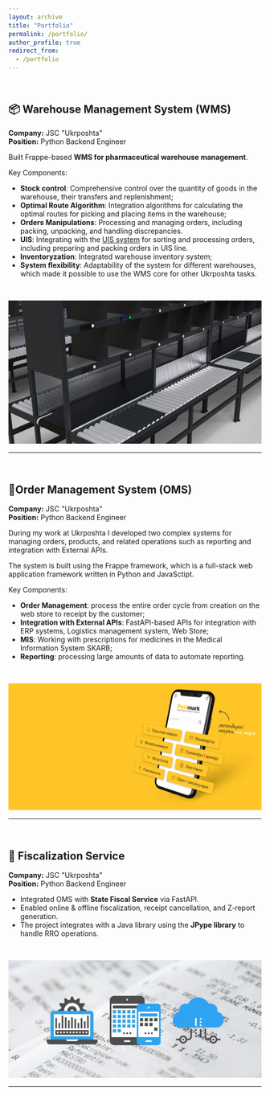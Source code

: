 ```yaml
---
layout: archive
title: "Portfolio"
permalink: /portfolio/
author_profile: true
redirect_from:
  - /portfolio
---
```


<br>

## 📦 Warehouse Management System (WMS)
**Company:** JSC "Ukrposhta"  
**Position:** Python Backend Engineer

Built Frappe-based **WMS for pharmaceutical warehouse management**.

Key Components:
- **Stock control**: Comprehensive control over the quantity of goods in the warehouse, their transfers and replenishment;
- **Optimal Route Algorithm**: Integration algorithms for calculating the optimal routes for picking and placing items in the warehouse;
- **Orders Manipulations**: Processing and managing orders, including packing, unpacking, and handling discrepancies.
- **UIS**: Integrating with the [UIS system](https://uislab.com/uk/) for sorting and processing orders, including preparing and packing orders in UIS line.
- **Inventoryzation**: Integrated warehouse inventory system;
- **System flexibility**: Adaptability of the system for different warehouses, which made it possible to use the WMS core for other Ukrposhta tasks.

<br>

![Warehouse Management System](/images/uis.png)

---
<br>

## 🛒Order Management System (OMS)
**Company:** JSC "Ukrposhta"  
**Position:** Python Backend Engineer

During my work at Ukrposhta I developed two complex systems for managing orders, products, and related operations such as reporting and integration with External APIs.

The system is built using the Frappe framework, which is a full-stack web application framework written in Python and JavaSctipt.

Key Components:
- **Order Management**: process the entire order cycle from creation on the web store to receipt by the customer;
- **Integration with External APIs**: FastAPI-based APIs for integration with ERP systems, Logistics management system, Web Store;
- **MIS**: Working with prescriptions for medicines in the Medical Information System SKARB;
- **Reporting**: processing large amounts of data to automate reporting.

<br>

![Order Management System](/images/oms.png)

---
<br>

## 🏦 Fiscalization Service
**Company:** JSC "Ukrposhta"  
**Position:** Python Backend Engineer  

- Integrated OMS with **State Fiscal Service** via FastAPI.
- Enabled online & offline fiscalization, receipt cancellation, and Z-report generation.
- The project integrates with a Java library using the **JPype library** to handle RRO operations.

<br>

![Fiscalization Service](/images/fiscalization.png)

---

<!-- ## 📄 Summarization API
**Company:** CGS-team  
**Position:** Junior AI Engineer  
**Date:** 04/2023 - 12/2023  

- Built a **Flask API** for summarizing **financial memos** with GPT-4o.
- Processes **PDF files** and extracts structured **JSON responses**.

![Summarization API](path/to/summarization-image.png)

---

## 💬 RAG System for Live Chat
**Company:** CGS-team  
**Position:** Junior AI Engineer  

- Developed a **RAG-based live chat system** with WebSockets.
- Integrated **document upload, embedding, and retrieval**.
- Enhanced **context-aware responses** with OpenAI API.

![RAG System](path/to/rag-image.png)

--- -->